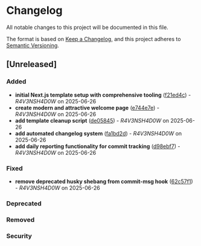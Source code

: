 # Changelog

All notable changes to this project will be documented in this file.

The format is based on [Keep a Changelog](https://keepachangelog.com/en/1.0.0/),
and this project adheres to [Semantic Versioning](https://semver.org/spec/v2.0.0.html).

## [Unreleased]

### Added

- **initial Next.js template setup with comprehensive tooling** ([f21ed4c](../../commit/f21ed4c)) - _R4V3NSH4D0W_ on 2025-06-26
- **create modern and attractive welcome page** ([e744e7e](../../commit/e744e7e)) - _R4V3NSH4D0W_ on 2025-06-26
- **add template cleanup script** ([de05845](../../commit/de05845)) - _R4V3NSH4D0W_ on 2025-06-26
- **add automated changelog system** ([fa1bd2d](../../commit/fa1bd2d)) - _R4V3NSH4D0W_ on 2025-06-26
- **add daily reporting functionality for commit tracking** ([d98ebf7](../../commit/d98ebf7)) - _R4V3NSH4D0W_ on 2025-06-26

### Fixed

- **remove deprecated husky shebang from commit-msg hook** ([62c57f1](../../commit/62c57f1)) - _R4V3NSH4D0W_ on 2025-06-26

### Deprecated

### Removed

### Security
